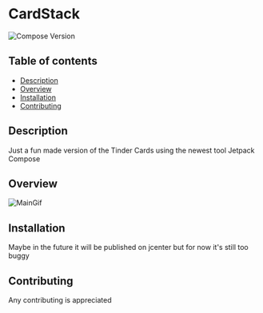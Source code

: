 # CardStack
![Compose Version](https://img.shields.io/badge/Jetpack%20Compose-1.0.0--alpha04-brightgreen)

## Table of contents
- [Description](#description)
- [Overview](#overview)
- [Installation](#installation)
- [Contributing](#contributing)

## Description
Just a fun made version of the Tinder Cards using the newest tool Jetpack Compose

## Overview
![MainGif](./docs/cardstack.gif)

## Installation
Maybe in the future it will be published on jcenter but for now it's still too buggy

## Contributing
Any contributing is appreciated
